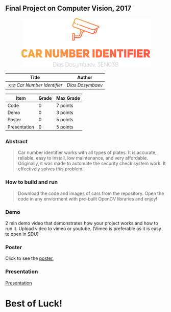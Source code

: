 ## Final Project on Computer Vision, 2017

<p align="center"><img src="img/projectlogo.png" width="405" height="156" /></p>


| Title                          | Author         |
| ------------------------------ | -------------- |
| _🇰🇿 Car Number Identifier_ | _Dias Dosymbaev_ |



| Item          | Grade | Max Grade  |
| ------------- | ----- | ---------- |
| Code          | 0     | 7 points   |
| Demo          | 0     | 3 points   |
| Poster        | 0     | 5 points   |
| Presentation  | 0     | 5 points   |

### Abstract
> Car number identifier works with all types of plates. It is accurate, reliable, easy to install, low maintenance, and very affordable. Originally, it was made to automate the security check system work. It effectively solves this problem.

### How to build and run
> Download the code and images of cars from the repository. Open the code in any enviorment with pre-built OpenCV libraries and enjoy!

### Demo
2 min demo video that demonstrates how your project works and how to run it. Upload video to vimeo or youtube. (Vimeo is preferable as it is easy to open in SDU)

### Poster
Click to see the [poster.](pdf/CarNumberIdentifier.pdf)

### Presentation

[Presentation](pdf/presentation.pdf)

# Best of Luck!
